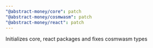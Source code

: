 ```yaml
---
"@abstract-money/core": patch
"@abstract-money/cosmwasm": patch
"@abstract-money/react": patch
---
```


Initializes core, react packages and fixes cosmwasm types
